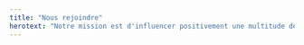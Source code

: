 ```yaml
---
title: "Nous rejoindre"
herotext: "Notre mission est d'influencer positivement une multitude de communautés,allant des sites célèbres aux villages méconnus,en ayant un impact significatif partout où nous allons."
---
```

